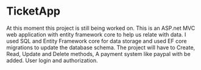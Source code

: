 # TicketApp
At this moment this project is still being worked on.
This is an ASP.net MVC web application with entity framework core to help us relate with data.
I used SQL and Entity Framework core for data storage and used EF core migrations to update the database schema.
The project will have to Create, Read, Update and Delete methods,
A payment system like paypal with be added.
User login and authorization.
